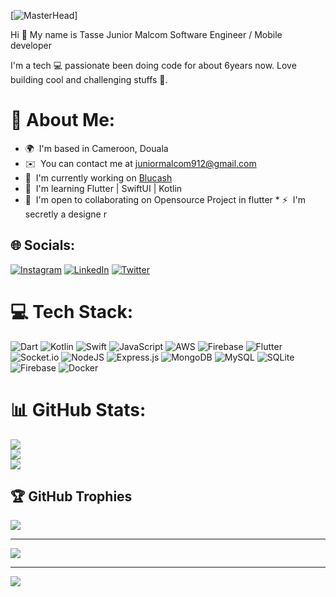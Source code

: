 [![MasterHead](https://1.bp.blogspot.com/-7A4WynwLsM...)]

Hi 👋 My name is Tasse Junior Malcom 
Software Engineer / Mobile developer 
<p>I'm a tech 💻 passionate been doing code for about 6years now. Love building cool and challenging stuffs 🚀. </p> 

# 💫 About Me:
* 🌍  I'm based in Cameroon, Douala
* ✉️  You can contact me at [juniormalcom912@gmail.com](mailto:juniormalcom912@gmail.com)
* 🚀  I'm currently working on [Blucash](http://www.blucash.net)
* 🧠  I'm learning Flutter | SwiftUI | Kotlin
* 🤝  I'm open to collaborating on Opensource Project in flutter * ⚡  I'm secretly a designe r<br/>

## 🌐 Socials:
[![Instagram](https://img.shields.io/badge/Instagram-%23E4405F.svg?logo=Instagram&logoColor=white)](https://instagram.com/christ_dev37) [![LinkedIn](https://img.shields.io/badge/LinkedIn-%230077B5.svg?logo=linkedin&logoColor=white)](https://linkedin.com/in/juniormalcom) [![Twitter](https://img.shields.io/badge/Twitter-%231DA1F2.svg?logo=Twitter&logoColor=white)](https://twitter.com/christdev37) 

# 💻 Tech Stack:
![Dart](https://img.shields.io/badge/dart-%230175C2.svg?style=for-the-badge&logo=dart&logoColor=white) ![Kotlin](https://img.shields.io/badge/kotlin-%237F52FF.svg?style=for-the-badge&logo=kotlin&logoColor=white) ![Swift](https://img.shields.io/badge/swift-F54A2A?style=for-the-badge&logo=swift&logoColor=white) ![JavaScript](https://img.shields.io/badge/javascript-%23323330.svg?style=for-the-badge&logo=javascript&logoColor=%23F7DF1E) ![AWS](https://img.shields.io/badge/AWS-%23FF9900.svg?style=for-the-badge&logo=amazon-aws&logoColor=white) ![Firebase](https://img.shields.io/badge/firebase-%23039BE5.svg?style=for-the-badge&logo=firebase) ![Flutter](https://img.shields.io/badge/Flutter-%2302569B.svg?style=for-the-badge&logo=Flutter&logoColor=white) ![Socket.io](https://img.shields.io/badge/Socket.io-black?style=for-the-badge&logo=socket.io&badgeColor=010101) ![NodeJS](https://img.shields.io/badge/node.js-6DA55F?style=for-the-badge&logo=node.js&logoColor=white) ![Express.js](https://img.shields.io/badge/express.js-%23404d59.svg?style=for-the-badge&logo=express&logoColor=%2361DAFB) ![MongoDB](https://img.shields.io/badge/MongoDB-%234ea94b.svg?style=for-the-badge&logo=mongodb&logoColor=white) ![MySQL](https://img.shields.io/badge/mysql-%2300000f.svg?style=for-the-badge&logo=mysql&logoColor=white) ![SQLite](https://img.shields.io/badge/sqlite-%2307405e.svg?style=for-the-badge&logo=sqlite&logoColor=white) ![Firebase](https://img.shields.io/badge/Firebase-039BE5?style=for-the-badge&logo=Firebase&logoColor=white) ![Docker](https://img.shields.io/badge/docker-%230db7ed.svg?style=for-the-badge&logo=docker&logoColor=white)
# 📊 GitHub Stats:
![](https://github-readme-stats.vercel.app/api?username=juniormalcom237&theme=dracula&hide_border=false&include_all_commits=false&count_private=true)<br/>
![](https://github-readme-streak-stats.herokuapp.com/?user=juniormalcom237&theme=dracula&hide_border=false)<br/>
![](https://github-readme-stats.vercel.app/api/top-langs/?username=juniormalcom237&theme=dracula&hide_border=false&include_all_commits=false&count_private=true&layout=compact)


## 🏆 GitHub Trophies
![](https://github-profile-trophy.vercel.app/?username=juniormalcom237&theme=onedark&no-frame=false&no-bg=false&margin-w=4)

---
[![](https://visitcount.itsvg.in/api?id=juniormalcom237&icon=0&color=0)](https://visitcount.itsvg.in)

<!-- Proudly created with GPRM ( https://gprm.itsvg.in ) -->

---
[![](https://visitcount.itsvg.in/api?id=juniormalcom237&icon=0&color=0)](https://visitcount.itsvg.in)

<!-- Proudly created with GPRM ( https://gprm.itsvg.in ) -->

